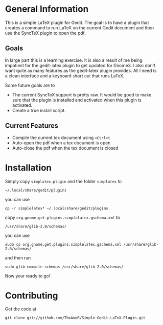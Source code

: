 General Information
===================

This is a simple LaTeX plugin for Gedit.  The goal is to have a plugin
that creates a command to run LaTeX on the current Gedit document
and then use the SyncTeX plugin to open the pdf.

Goals
-----
In large part this is a learning exercise. It is also a result of me
being impatient for the gedit-latex plugin to get updated for Gnome3. I
also don't want quite as many features as the gedit-latex plugin
provides.  All I need is a clean interface and a keyboard short cut
that runs LaTeX.

Some future goals are to

* The current SyncTeX support is pretty raw.  It would be good to make
  sure that the plugin is installed and activated when this plugin is
  activated.
* Create a true install script.

Current Features
----------------

* Compile the current tex document using `<Ctrl>t`
* Auto-open the pdf when a tex document is open
* Auto-close the pdf when the tex document is closed

Installation
============

Simply copy `simplatex.plugin` and the folder `simplatex` to

    ~/.local/share/gedit/plugins

you can use
    
    cp -r simplelatex* ~/.local/share/gedit/plugins

copy `org.gnome.get.plugins.simplelatex.gschema.xml` to

    /usr/share/glib-2.0/schemas/

you can use
    
    sudo cp org.gnome.get.plugins.simplelatex.gschema.xml /usr/share/glib-2.0/schemas/
    
and then run 

    sudo glib-compile-schemas /usr/share/glib-2.0/schemas/
    
Now your ready to go!

Contributing
============

Get the code at

    git clone git://github.com/TheAxeR/Simple-Gedit-LaTeX-Plugin.git
    
